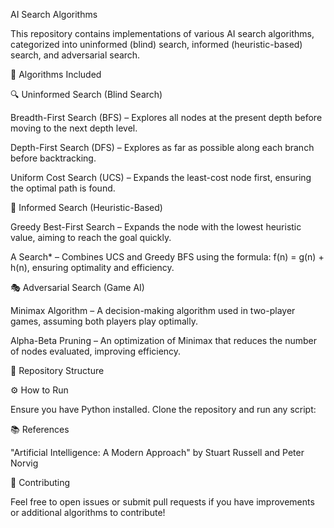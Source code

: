 AI Search Algorithms

This repository contains implementations of various AI search algorithms, categorized into uninformed (blind) search, informed (heuristic-based) search, and adversarial search.

📌 Algorithms Included

🔍 Uninformed Search (Blind Search)

Breadth-First Search (BFS) – Explores all nodes at the present depth before moving to the next depth level.

Depth-First Search (DFS) – Explores as far as possible along each branch before backtracking.

Uniform Cost Search (UCS) – Expands the least-cost node first, ensuring the optimal path is found.

🤖 Informed Search (Heuristic-Based)

Greedy Best-First Search – Expands the node with the lowest heuristic value, aiming to reach the goal quickly.

A Search* – Combines UCS and Greedy BFS using the formula: f(n) = g(n) + h(n), ensuring optimality and efficiency.

🎭 Adversarial Search (Game AI)

Minimax Algorithm – A decision-making algorithm used in two-player games, assuming both players play optimally.

Alpha-Beta Pruning – An optimization of Minimax that reduces the number of nodes evaluated, improving efficiency.

📂 Repository Structure

⚙️ How to Run

Ensure you have Python installed. Clone the repository and run any script:

📚 References

"Artificial Intelligence: A Modern Approach" by Stuart Russell and Peter Norvig

🤝 Contributing

Feel free to open issues or submit pull requests if you have improvements or additional algorithms to contribute!

